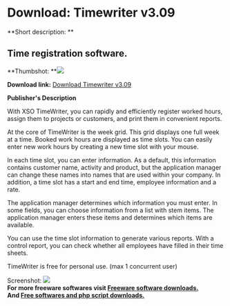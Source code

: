 # Download: Timewriter v3.09

**Short description: **

## Time registration software.

  
**Thumbshot: **![](http://www.freewarefiles.com/screenshot/timewriter_md.gif)   
  
**Download link:** [Download Timewriter v3.09](http://freesoftwares.boysofts.com/Timewriter-V_program_2538.html)  
  

**Publisher's Description**  
  

With XSO TimeWriter, you can rapidly and efficiently register worked hours,
assign them to projects or customers, and print them in convenient reports.

At the core of TimeWriter is the week grid. This grid displays one full week
at a time. Booked work hours are displayed as time slots. You can easily enter
new work hours by creating a new time slot with your mouse.

In each time slot, you can enter information. As a default, this information
contains customer name, activity and product, but the application manager can
change these names into names that are used within your company. In addition,
a time slot has a start and end time, employee information and a rate.

The application manager determines which information you must enter. In some
fields, you can choose information from a list with stem items. The
application manager enters these items and determines which items are
available.

You can use the time slot information to generate various reports. With a
control report, you can check whether all employees have filled in their time
sheets.

TimeWriter is free for personal use. (max 1 concurrent user)

  
  
Screenshot: ![](http://www.freewarefiles.com/screenshot/timewriter.gif)  
**For more freeware softwares visit [Freeware software downloads.](http://freesoftwares.boysofts.com/)**   
**And [Free softwares and php script downloads.](http://www.boysofts.com/)**

